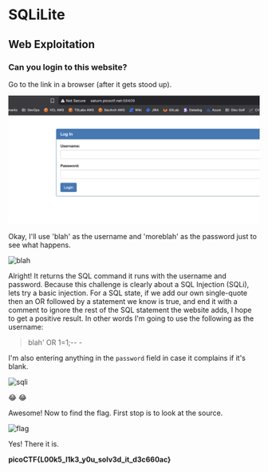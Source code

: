 # SQLiLite

## Web Exploitation

### Can you login to this website?

Go to the link in a browser (after it gets stood up).

![./landing.png](./landing.png)

Okay, I'll use 'blah' as the username and 'moreblah' as the password just to see what happens.

![blah](./blah)

Alright!  It returns the SQL command it runs with the username and password.  Because this challenge is clearly about a SQL Injection (SQLi), lets try a basic injection.  For a SQL state, if we add our own single-quote then an OR followed by a statement we know is true, and end it with a comment to ignore the rest of the SQL statement the website adds, I hope to get a positive result.  In other words I'm going to use the following as the username:

> blah' OR 1=1;-- -

I'm also entering anything in the `password` field in case it complains if it's blank.

![sqli](./sqli)

:joy: :joy:

Awesome!  Now to find the flag.  First stop is to look at the source.

![flag](./flag)

Yes!  There it is.

**picoCTF{L00k5_l1k3_y0u_solv3d_it_d3c660ac}**



